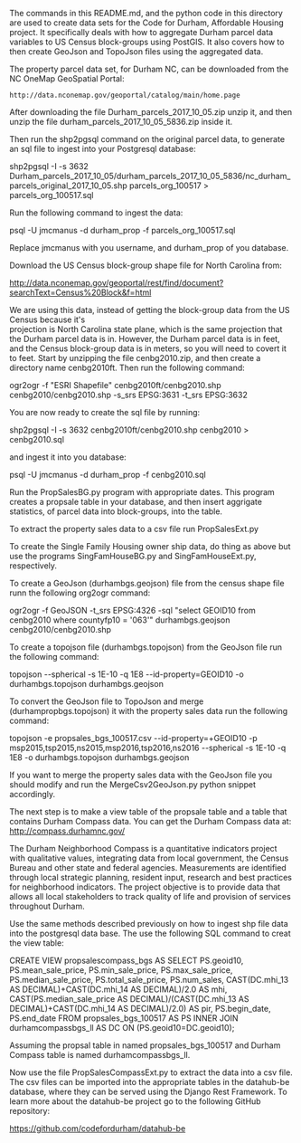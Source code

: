 The commands in this README.md, and the python code in this directory are used to create data sets 
for the Code for Durham, Affordable Housing project. It specifically deals with how to aggregate 
Durham parcel data variables to US Census block-groups using PostGIS. It also covers how to then 
create GeoJson and TopoJson files using the aggregated data.

The property parcel data set, for Durham NC, can be downloaded from the NC OneMap GeoSpatial Portal:

    http://data.nconemap.gov/geoportal/catalog/main/home.page

After downloading the file Durham_parcels_2017_10_05.zip unzip it, and then unzip the file 
durham_parcels_2017_10_05_5836.zip inside it.

Then run the shp2pgsql command on the original parcel data, to generate an sql file to ingest into 
your Postgresql database:

shp2pgsql -I -s 3632 Durham_parcels_2017_10_05/durham_parcels_2017_10_05_5836/nc_durham_parcels_original_2017_10_05.shp parcels_org_100517 > parcels_org_100517.sql

Run the following command to ingest the data:

psql -U jmcmanus -d durham_prop -f parcels_org_100517.sql

Replace jmcmanus with you username, and durham_prop of you database.

Download the US Census block-group shape file for North Carolina from:

http://data.nconemap.gov/geoportal/rest/find/document?searchText=Census%20Block&f=html

We are using this data, instead of getting the block-group data from the US Census because it's  
projection is North Carolina state plane, which is the same projection that the Durham parcel 
data is in. However, the Durham parcel data is in feet, and the Census block-group data is in
meters, so you will need to covert it to feet. Start by unzipping the file cenbg2010.zip, and then
create a directory name cenbg2010ft. Then run the following command:

ogr2ogr -f "ESRI Shapefile" cenbg2010ft/cenbg2010.shp cenbg2010/cenbg2010.shp -s_srs EPSG:3631 -t_srs EPSG:3632

You are now ready to create the sql file by running:

shp2pgsql -I -s 3632 cenbg2010ft/cenbg2010.shp cenbg2010 > cenbg2010.sql

and ingest it into you database:

psql -U jmcmanus -d durham_prop -f cenbg2010.sql

Run the PropSalesBG.py program with appropriate dates. This program creates a propsale table in your 
database, and then insert aggrigate statistics, of parcel data into block-groups, into the table.

To extract the property sales data to a csv file run PropSalesExt.py

To create the Single Family Housing owner ship data, do thing as above but use the programs 
SingFamHouseBG.py and SingFamHouseExt.py, respectively.

To create a GeoJson (durhambgs.geojson) file from the census shape file runn the following org2ogr 
command:

ogr2ogr -f GeoJSON -t_srs EPSG:4326 -sql "select GEOID10 from cenbg2010 where countyfp10 = '063'" durhambgs.geojson cenbg2010/cenbg2010.shp

To create a topojson file (durhambgs.topojson) from the GeoJson file run the following command:

topojson --spherical -s 1E-10 -q 1E8 --id-property=GEOID10 -o durhambgs.topojson durhambgs.geojson

To convert the GeoJson file to TopoJson and merge (durhampropbgs.topojson) it with the property sales 
data run the following command:

topojson -e propsales_bgs_100517.csv --id-property=+GEOID10 -p msp2015,tsp2015,ns2015,msp2016,tsp2016,ns2016 --spherical -s 1E-10 -q 1E8 -o durhambgs.topojson durhambgs.geojson

If you want to merge the property sales data with the GeoJson file you should modify and run the
MergeCsv2GeoJson.py python snippet accordingly.

The next step is to make a view table of the propsale table and a table that contains Durham Compass 
data. You can get the Durham Compass data at: http://compass.durhamnc.gov/

The Durham Neighborhood Compass is a quantitative indicators project with qualitative values, integrating data from local government, the Census Bureau and other state and federal agencies. Measurements are identified through local strategic planning, resident input, research and best practices for neighborhood indicators. The project objective is to provide data that allows all local stakeholders to track quality of life and provision of services throughout Durham.

Use the same methods described previously on how to ingest shp file data into the postgresql data base. The use the following SQL command to creat the view table:

CREATE VIEW propsalescompass_bgs AS
    SELECT PS.geoid10, PS.mean_sale_price, PS.min_sale_price, PS.max_sale_price,
           PS.median_sale_price, PS.total_sale_price, PS.num_sales,
           CAST(DC.mhi_13 AS DECIMAL)+CAST(DC.mhi_14 AS DECIMAL)/2.0 AS mhi,
           CAST(PS.median_sale_price AS DECIMAL)/(CAST(DC.mhi_13 AS DECIMAL)+CAST(DC.mhi_14 AS DECIMAL)/2.0) AS pir,
           PS.begin_date, PS.end_date
    FROM propsales_bgs_100517 AS PS
    INNER JOIN durhamcompassbgs_ll AS DC ON (PS.geoid10=DC.geoid10);

Assuming the propsal table in named propsales_bgs_100517 and Durham Compass table is named durhamcompassbgs_ll.

Now use the file PropSalesCompassExt.py to extract the data into a csv file. The csv files can be imported into the appropriate tables in the datahub-be database, where they can be served using the
Django Rest Framework. To learn more about the datahub-be project go to the following GitHub repository:

https://github.com/codefordurham/datahub-be
